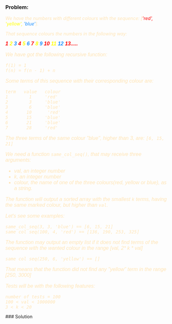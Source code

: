 ### Problem:
<p><i><font color="    #FFE4B5">We have the numbers with different colours with the sequence: [<font color="red">&apos;red&apos;, <font color="yellow">&apos;yellow&apos;, <font color="DodgerBlue">&apos;blue&apos;</font><font color="    #FFE4B5">].</font></font></font></font></i></p><i><font color="    #FFE4B5"><font color="red"><font color="yellow"><font color="    #FFE4B5">
<p><i><font color="    #FFE4B5">That sequence colours the numbers in the following way:</font></i></p><i><font color="    #FFE4B5">
</font></i></font><p><font color="    #FFE4B5"><font size="3" face="Arial" color="red"><b><i>   1  <font color="yellow">  2  <font color="DodgerBlue">  3  <font color="red">  4 <font color="yellow">  5  <font color="DodgerBlue">  6  <font color="red">  7 <font color="yellow">  8  <font color="DodgerBlue">  9 <font color="red">  10 <font color="yellow">  11 <font color="DodgerBlue">  12  <font color="red">  13.....</font></font></font></font></font></font></font></font></font></font></font></font></i></b></font></font></p><font size="3" face="Arial" color="red"><font color="yellow"><font color="DodgerBlue"><font color="red"><font color="yellow"><font color="DodgerBlue"><font color="red"><font color="yellow"><font color="DodgerBlue">

<p><i><font color="    #FFE4B5">We have got the following recursive function:</font></i></p><i><font color="    #FFE4B5">
<pre><code>f(1) = 1
f(n) = f(n - 1) + n</code></pre><p><i><font color="    #FFE4B5">Some terms of this sequence with their corresponding colour are:</font></i></p><i><font color="    #FFE4B5">
<pre><code class="language-python">term   value   colour
<span class="hljs-number">1</span>        <span class="hljs-number">1</span>     <span class="hljs-string">&apos;red&apos;</span>
<span class="hljs-number">2</span>        <span class="hljs-number">3</span>     <span class="hljs-string">&apos;blue&apos;</span>
<span class="hljs-number">3</span>        <span class="hljs-number">6</span>     <span class="hljs-string">&apos;blue&apos;</span>
<span class="hljs-number">4</span>       <span class="hljs-number">10</span>      <span class="hljs-string">&apos;red&apos;</span>
<span class="hljs-number">5</span>       <span class="hljs-number">15</span>     <span class="hljs-string">&apos;blue&apos;</span>
<span class="hljs-number">6</span>       <span class="hljs-number">21</span>     <span class="hljs-string">&apos;blue&apos;</span>
<span class="hljs-number">7</span>       <span class="hljs-number">28</span>     <span class="hljs-string">&apos;red&apos;</span></code></pre>
<p>The three terms of the same colour &quot;blue&quot;, higher than 3, are: <code>[6, 15, 21]</code></p>
<p>We need a function <code>same_col_seq()</code>, that may receive three arguments:</p>
<ul>
<li>val, an integer number</li>
<li>k, an integer number</li>
<li>colour, the name of one of the three colours(red, yellow or blue), as a string.</li>
</ul>
<p>The function will output a sorted array with the smallest <code>k</code> terms, having the same marked colour, but higher than <code>val</code>.</p>
<p>Let&apos;s see some examples:</p>
<pre><code class="language-python">same_col_seq(<span class="hljs-number">3</span>, <span class="hljs-number">3</span>, <span class="hljs-string">&apos;blue&apos;</span>) == [<span class="hljs-number">6</span>, <span class="hljs-number">15</span>, <span class="hljs-number">21</span>]
same_col_seq(<span class="hljs-number">100</span>, <span class="hljs-number">4</span>, <span class="hljs-string">&apos;red&apos;</span>) == [<span class="hljs-number">136</span>, <span class="hljs-number">190</span>, <span class="hljs-number">253</span>, <span class="hljs-number">325</span>]</code></pre>
<p>The function may output an empty list if it does not find terms of the sequence with the wanted colour in the range [val, 2* k * val]</p>
<pre><code class="language-python">same_col_seq(<span class="hljs-number">250</span>, <span class="hljs-number">6</span>, <span class="hljs-string">&apos;yellow&apos;</span>) == []</code></pre>
<p>That means that the function did not find any &quot;yellow&quot; term in the range [250, 3000]</p>
<p>Tests will be with the following features:</p>
<pre><code>number of tests = 100
100 &lt; val &lt; 1000000
3 &lt; k &lt; 20</code></pre></font></i></font></i></font></font></font></font></font></font></font></font></font></font></font></font></i>
### Solution
